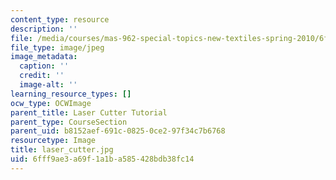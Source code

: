 ```yaml
---
content_type: resource
description: ''
file: /media/courses/mas-962-special-topics-new-textiles-spring-2010/6fff9ae3a69f1a1ba585428bdb38fc14_laser_cutter.jpg
file_type: image/jpeg
image_metadata:
  caption: ''
  credit: ''
  image-alt: ''
learning_resource_types: []
ocw_type: OCWImage
parent_title: Laser Cutter Tutorial
parent_type: CourseSection
parent_uid: b8152aef-691c-0825-0ce2-97f34c7b6768
resourcetype: Image
title: laser_cutter.jpg
uid: 6fff9ae3-a69f-1a1b-a585-428bdb38fc14
---
```

